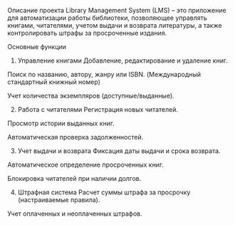 Описание проекта
Library Management System (LMS) – это приложение для автоматизации работы библиотеки, позволяющее управлять книгами, читателями, учетом выдачи и возврата литературы, а также контролировать штрафы за просроченные издания.

Основные функции
1. Управление книгами
Добавление, редактирование и удаление книг.

Поиск по названию, автору, жанру или ISBN.
(Международный стандартный книжный номер)

Учет количества экземпляров (доступные/выданные).

2. Работа с читателями
Регистрация новых читателей.

Просмотр истории выданных книг.

Автоматическая проверка задолженностей.

3. Учет выдачи и возврата
Фиксация даты выдачи и срока возврата.

Автоматическое определение просроченных книг.

Блокировка читателей при наличии долгов.

4. Штрафная система
Расчет суммы штрафа за просрочку (настраиваемые правила).

Учет оплаченных и неоплаченных штрафов.

